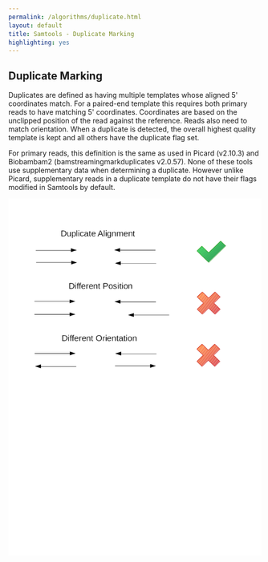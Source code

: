 ```yaml
---
permalink: /algorithms/duplicate.html
layout: default
title: Samtools - Duplicate Marking
highlighting: yes
---
```

## Duplicate Marking

Duplicates are defined as having multiple templates whose aligned 5'
coordinates match.  For a paired-end template this requires both 
primary reads to have matching 5' coordinates.  Coordinates are
based on the unclipped position of the read against the reference.
Reads also need to match orientation.  When a duplicate is detected,
the overall highest quality template is kept and all others have
the duplicate flag set.

For primary reads, this definition is the same as used in 
Picard (v2.10.3) and Biobambam2 (bamstreamingmarkduplicates v2.0.57).
None of these tools use supplementary data when determining a
duplicate. However unlike Picard, supplementary reads in a duplicate
template do not have their flags modified in Samtools by default.

![Duplicate example](../images/duplicate_example.png)
